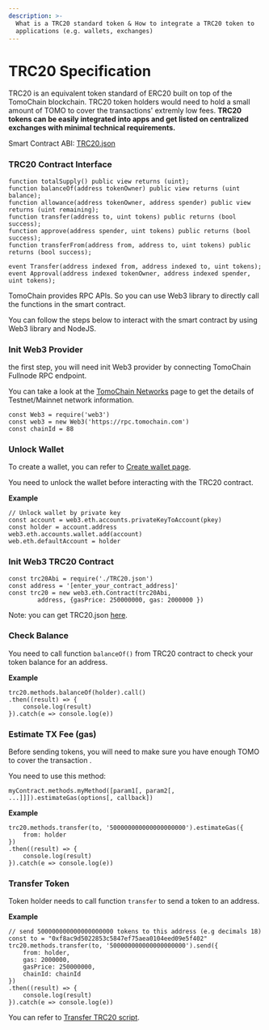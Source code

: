 ```yaml
---
description: >-
  What is a TRC20 standard token & How to integrate a TRC20 token to
  applications (e.g. wallets, exchanges)
---
```


# TRC20 Specification

TRC20 is an equivalent token standard of ERC20 built on top of the TomoChain blockchain. TRC20 token holders would need to hold a small amount of TOMO to cover the transactions' extremly low fees. **TRC20 tokens can be easily integrated into apps and get listed on centralized exchanges with minimal technical requirements.** 

Smart Contract ABI: [TRC20.json](https://raw.githubusercontent.com/tomochain/trc20/master/TRC20.json)

### TRC20 Contract Interface

```text
function totalSupply() public view returns (uint);
function balanceOf(address tokenOwner) public view returns (uint balance);
function allowance(address tokenOwner, address spender) public view returns (uint remaining);
function transfer(address to, uint tokens) public returns (bool success);
function approve(address spender, uint tokens) public returns (bool success);
function transferFrom(address from, address to, uint tokens) public returns (bool success);

event Transfer(address indexed from, address indexed to, uint tokens);
event Approval(address indexed tokenOwner, address indexed spender, uint tokens);
```

TomoChain provides RPC APIs. So you can use Web3 library to directly call the functions in the smart contract.

You can follow the steps below to interact with the smart contract by using Web3 library and NodeJS.

### Init Web3 Provider

 the first step, you will need init Web3 provider by connecting TomoChain Fullnode RPC endpoint.

You can take a look at the [TomoChain Networks](https://docs.tomochain.com/general/networks/) page to get the details of  Testnet/Mainnet network information.

```text
const Web3 = require('web3')
const web3 = new Web3('https://rpc.tomochain.com')
const chainId = 88
```

### Unlock Wallet

To create a wallet, you can refer to [Create wallet page](https://docs.tomochain.com/developers/integrations/#create-wallet).

You need to unlock the wallet before interacting with the TRC20 contract. 

**Example**

```text
// Unlock wallet by private key
const account = web3.eth.accounts.privateKeyToAccount(pkey)
const holder = account.address
web3.eth.accounts.wallet.add(account)
web.eth.defaultAccount = holder
```

### Init Web3 TRC20 Contract

```text
const trc20Abi = require('./TRC20.json')
const address = '[enter_your_contract_address]'
const trc20 = new web3.eth.Contract(trc20Abi,
        address, {gasPrice: 250000000, gas: 2000000 })
```

Note: you can get TRC20.json [here](https://raw.githubusercontent.com/tomochain/trc20/master/TRC20.json). 

### Check Balance

You need to call function `balanceOf()` from TRC20 contract to check your token balance for an address.

**Example**

```text
trc20.methods.balanceOf(holder).call()
.then((result) => {
    console.log(result)
}).catch(e => console.log(e))
```

### Estimate TX Fee \(gas\)

Before sending tokens, you will need to make sure you have enough TOMO to cover the transaction .

You need to use this method:

```text
myContract.methods.myMethod([param1[, param2[, ...]]]).estimateGas(options[, callback])
```

**Example**

```text
trc20.methods.transfer(to, '500000000000000000000').estimateGas({
    from: holder
})
.then((result) => {
    console.log(result)
}).catch(e => console.log(e))
```

### Transfer Token

Token holder needs to call function `transfer` to send a token to an address. 

**Example**

```text
// send 500000000000000000000 tokens to this address (e.g decimals 18)
const to = "0xf8ac9d5022853c5847ef75aea0104eed09e5f402"
trc20.methods.transfer(to, '500000000000000000000').send({
    from: holder,
    gas: 2000000,
    gasPrice: 250000000,
    chainId: chainId
})
.then((result) => {
    console.log(result)
}).catch(e => console.log(e))
```

You can refer to  [Transfer TRC20 script](https://gist.github.com/thanhson1085/3c831416287b0c1f4afbf9fcb3aa05dc). 

